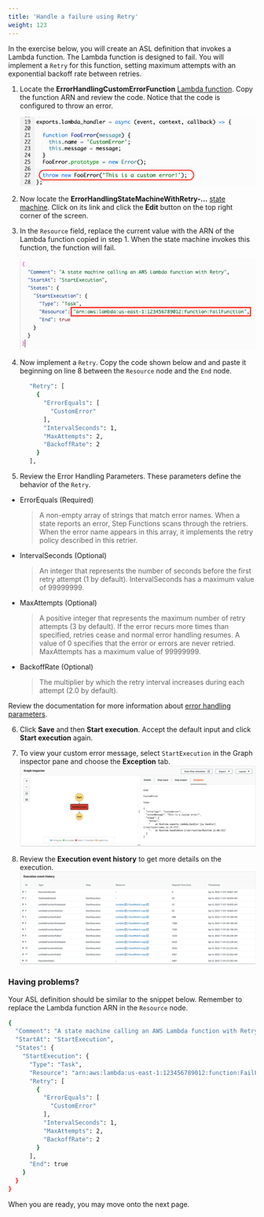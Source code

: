 ```yaml
---
title: 'Handle a failure using Retry'
weight: 123
---
```


In the exercise below, you will create an ASL definition that invokes a Lambda function. The Lambda function is designed to fail. You will implement a `Retry` for this function, setting maximum attempts with an exponential backoff rate between retries.

1. Locate the **ErrorHandlingCustomErrorFunction** [Lambda function](https://console.aws.amazon.com/lambda/home). Copy the function ARN and review the code. Notice that the code is configured to throw an error.

   ![Lambda function throws FooError](/static/img/module-10/error-handling-lambda-foo-error.png)

2. Now locate the **ErrorHandlingStateMachineWithRetry-...** [state machine](https://console.aws.amazon.com/states/home). Click on its link and click the **Edit** button on the top right corner of the screen. 

3. In the `Resource` field, replace the current value with the ARN of the Lambda function copied in step 1. When the state machine invokes this function, the function will fail.

   ![Replace Lambda function ARN](/static/img/module-10/error-handling-state-machine-retry.png)


4. Now implement a `Retry`. Copy the code shown below and and paste it beginning on line 8 between the `Resource` node and the `End` node. 

```bash
      "Retry": [
        {
          "ErrorEquals": [
            "CustomError"
          ],
          "IntervalSeconds": 1,
          "MaxAttempts": 2,
          "BackoffRate": 2
        }
      ],
```

5. Review the Error Handling Parameters. These parameters define the behavior of the `Retry`.

- ErrorEquals (Required)

  > A non-empty array of strings that match error names. When a state reports an error, Step Functions scans through the retriers. When the error name appears in this array, it implements the retry policy described in this retrier.

- IntervalSeconds (Optional)

  > An integer that represents the number of seconds before the first retry attempt (1 by default). IntervalSeconds has a maximum value of 99999999.

- MaxAttempts (Optional)

  > A positive integer that represents the maximum number of retry attempts (3 by default). If the error recurs more times than specified, retries cease and normal error handling resumes. A value of 0 specifies that the error or errors are never retried. MaxAttempts has a maximum value of 99999999.

- BackoffRate (Optional)

  > The multiplier by which the retry interval increases during each attempt (2.0 by default).

Review the documentation for more information about [error handling parameters](https://docs.aws.amazon.com/step-functions/latest/dg/concepts-error-handling.html).


6. Click **Save** and then **Start execution**. Accept the default input and click **Start execution** again.

7. To view your custom error message, select `StartExecution` in the Graph inspector pane and choose the **Exception** tab.
   ![Failure using Retry output](/static/img/module-10/error-handling-custom-error-retry-output.png)

8. Review the **Execution event history** to get more details on the execution.
   ![Failure using Retry event history](/static/img/module-10/error-handling-custom-error-retry-event-history.png)

### Having problems?

Your ASL definition should be similar to the snippet below. Remember to replace the Lambda function ARN in the `Resource` node.

```bash
{
  "Comment": "A state machine calling an AWS Lambda function with Retry",
  "StartAt": "StartExecution",
  "States": {
    "StartExecution": {
      "Type": "Task",
      "Resource": "arn:aws:lambda:us-east-1:123456789012:function:FailFunction",
      "Retry": [
        {
          "ErrorEquals": [
            "CustomError"
          ],
          "IntervalSeconds": 1,
          "MaxAttempts": 2,
          "BackoffRate": 2
        }
      ],
      "End": true
    }
  }
}
```
When you are ready, you may move onto the next page.
